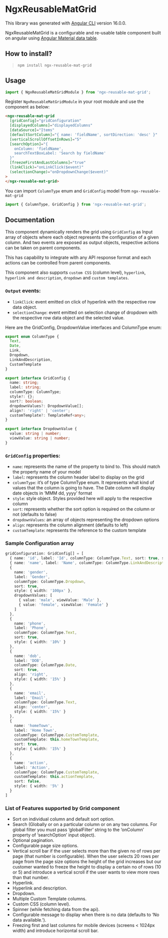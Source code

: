 # NgxReusableMatGrid

This library was generated with [Angular CLI](https://github.com/angular/angular-cli) version 16.0.0.

NgxReusableMatGrid is a configurable and re-usable table component built on angular using [Angular Material data table](https://material.angular.io/components/table/overview).

## How to install?

> `npm install ngx-reusable-mat-grid`

## Usage

```typescript
import { NgxReusableMatGridModule } from 'ngx-reusable-mat-grid';
```

Register `NgxReusableMatGridModule` in your root module and use the component as below:

```html
<ngx-reusable-mat-grid
  [gridConfig]="gridConfiguration"
  [displayedColumns]="displayedColumns"
  [dataSource]="Items"
  [defaultSortColumn]="{ name: 'fieldName', sortDirection: 'desc' }"
  [verticalScrollOffsetInRows]="5"
  [searchOption]="{
	onColumn: 'fieldName',
	searchTextBoxLabel: 'Search by fieldName'
  }"
  [freezeFirstAndLastColumns]="true"
  (linkClick)="onLinkClick($event)"
  (selectionChange)="onDropdownChange($event)"
>
</ngx-reusable-mat-grid>
```

You can import `ColumnType` enum and `GridConfig` model from `ngx-reusable-mat-grid`

```typescript
import { ColumnType, GridConfig } from 'ngx-reusable-mat-grid';
```

## Documentation

This component dynamically renders the grid using `GridConfig` as Input array of objects where each object represents the configuration of a given column. And two events are exposed as output objects, respective actions can be taken on parent components.

This has capability to integrate with any API response format and each actions can be controlled from parent components.

This component also supports `custom CSS` (column level), `hyperlink`, `hyperlink and description`, `dropdown` and `custom templates`.

### `Output` events:

- `linkClick`: event emitted on click of hyperlink with the respective row data object.
- `selectionChange`: event emitted on selection change of dropdown with the respective row data object and the selected value.

Here are the GridConfig, DropdownValue interfaces and ColumnType enum:

```typescript
export enum ColumnType {
  Text,
  Date,
  Link,
  Dropdown,
  LinkAndDescription,
  CustomTemplate
}

export interface GridConfig {
  name: string;
  label: string;
  columnType: ColumnType;
  style?: {};
  sort?: boolean;
  dropdownValues?: DropdownValue[];
  align?: 'right' | 'center';
  customTemplate?: TemplateRef<any>;
}

export interface DropdownValue {
  value: string | number;
  viewValue: string | number;
}
```

### `GridConfig` properties:

- `name`: represents the name of the property to bind to. This should match the property name of your model
- `label`: represents the column header label to display on the grid
- `columnType`: it’s of type ColumnType enum. It represents what kind of values that the column is going to have. The Date column will display date objects in ‘MMM dd, yyyy’ format
- `style`: style object. Styles provided here will apply to the respective column
- `sort`: represents whether the sort option is required on the column or not (defaults to false)
- `dropdownValues`: an array of objects representing the dropdown options
- `align`: represents the column alignment (defaults to left)
- `customTemplate`: represents the reference to the custom template

### Sample Configuration array

```typescript
gridConfiguration: GridConfig[] = [
  { name: 'id', label: 'Id', columnType: ColumnType.Text, sort: true, style: { width: '5%' } },
  { name: 'name', label: 'Name', columnType: ColumnType.LinkAndDescription, sort: true, style: { width: '20%' } },
  {
    name: 'gender',
    label: 'Gender',
    columnType: ColumnType.Dropdown,
    sort: true,
    style: { width: '100px' },
    dropdownValues: [
      { value: 'male', viewValue: 'Male' },
      { value: 'female', viewValue: 'Female' }
    ]
  },
  {
    name: 'phone',
    label: 'Phone',
    columnType: ColumnType.Text,
    sort: true,
    style: { width: '10%' }
  },
  {
    name: 'dob',
    label: 'DOB',
    columnType: ColumnType.Date,
    sort: true,
    align: 'right',
    style: { width: '15%' }
  },
  {
    name: 'email',
    label: 'Email',
    columnType: ColumnType.Text,
    align: 'center',
    style: { width: '15%' }
  },
  {
    name: 'homeTown',
    label: 'Home Town',
    columnType: ColumnType.CustomTemplate,
    customTemplate: this.homeTownTemplate,
    sort: true,
    style: { width: '15%' }
  },
  {
    name: 'action',
    label: 'Action',
    columnType: ColumnType.CustomTemplate,
    customTemplate: this.actionTemplate,
    sort: false,
    style: { width: '5%' }
  }
]
```

### List of Features supported by Grid component

- Sort on individual column and default sort option.
- Search (Globally or on a particular column or on any two columns. For global filter you must pass ‘globalFilter’ string to the ‘onColumn’ property of ‘searchOption’ input object).
- Optional pagination.
- Configurable page size options.
- Vertical scroll bar if the user selects more than the given no of rows per page (that number is configurable). When the user selects 20 rows per page from the page size options the height of the grid increases but our customer wanted to freeze the height to display a certain no of rows (10 or 5) and introduce a vertical scroll if the user wants to view more rows than that number.
- Hyperlink.
- Hyperlink and description.
- Dropdown.
- Multiple Custom Template columns.
- Custom CSS (column level).
- Spinner (while fetching data from the api).
- Configurable message to display when there is no data (defaults to ‘No data available.’).
- Freezing first and last columns for mobile devices (screens < 1024px width) and introduce horizontal scroll bar.
